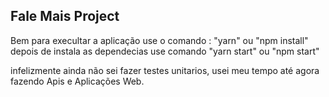 ## Fale Mais Project
Bem para execultar a aplicação use o comando : "yarn" ou "npm install"
depois de instala as dependecias use comando "yarn start" ou "npm start"

infelizmente ainda não sei fazer testes unitarios, usei meu tempo até agora fazendo Apis e Aplicações Web.
